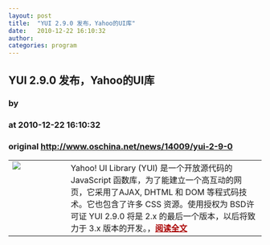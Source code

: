 ```yaml
---
layout: post
title:  "YUI 2.9.0 发布，Yahoo的UI库"
date:   2010-12-22 16:10:32
author: 
categories: program
---
```


## YUI 2.9.0 发布，Yahoo的UI库
### by 
### at 2010-12-22 16:10:32
### original <http://www.oschina.net/news/14009/yui-2-9-0>

<table width="100%"><tr>
			<td valign="top" width="100"><a href="http://www.oschina.net/news/14009/yui-2-9-0"><img src="http://www.oschina.net/img/logo/yui.gif" border="0"></a></td>			<td valign="top">Yahoo! UI Library (YUI) 是一个开放源代码的 JavaScript 函数库，为了能建立一个高互动的网页，它采用了AJAX, DHTML 和 DOM 等程式码技术。它也包含了许多 CSS 资源。使用授权为 BSD许可证 YUI 2.9.0 将是 2.x 的最后一个版本，以后将致力于 3.x 版本的开发。，<a href="http://www.oschina.net/news/14009/yui-2-9-0?from=rss" style="font-weight:bold;color:#a00">阅读全文</a></td>
			</tr></table>